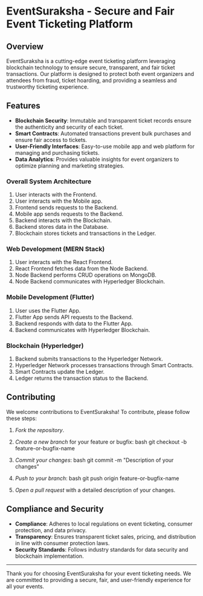 
# EventSuraksha - Secure and Fair Event Ticketing Platform

## Overview
EventSuraksha is a cutting-edge event ticketing platform leveraging blockchain technology to ensure secure, transparent, and fair ticket transactions. Our platform is designed to protect both event organizers and attendees from fraud, ticket hoarding, and providing a seamless and trustworthy ticketing experience.

## Features
- **Blockchain Security**: Immutable and transparent ticket records ensure the authenticity and security of each ticket.
- **Smart Contracts**: Automated transactions prevent bulk purchases and ensure fair access to tickets.
- **User-Friendly Interfaces**: Easy-to-use mobile app and web platform for managing and purchasing tickets.
- **Data Analytics**: Provides valuable insights for event organizers to optimize planning and marketing strategies.

### Overall System Architecture

1. User interacts with the Frontend.
2. User interacts with the Mobile app.
3. Frontend sends requests to the Backend.
4. Mobile app sends requests to the Backend.
5. Backend interacts with the Blockchain.
6. Backend stores data in the Database.
7. Blockchain stores tickets and transactions in the Ledger.

### Web Development (MERN Stack)

1. User interacts with the React Frontend.
2. React Frontend fetches data from the Node Backend.
3. Node Backend performs CRUD operations on MongoDB.
4. Node Backend communicates with Hyperledger Blockchain.

### Mobile Development (Flutter)

1. User uses the Flutter App.
2. Flutter App sends API requests to the Backend.
3. Backend responds with data to the Flutter App.
4. Backend communicates with Hyperledger Blockchain.

### Blockchain (Hyperledger)

1. Backend submits transactions to the Hyperledger Network.
2. Hyperledger Network processes transactions through Smart Contracts.
3. Smart Contracts update the Ledger.
4. Ledger returns the transaction status to the Backend.


## Contributing

We welcome contributions to EventSuraksha! To contribute, please follow these steps:

1. *Fork the repository*.
2. *Create a new branch* for your feature or bugfix:
   bash
   git checkout -b feature-or-bugfix-name
   
3. *Commit your changes*:
   bash
   git commit -m "Description of your changes"
   
4. *Push to your branch*:
   bash
   git push origin feature-or-bugfix-name
   
5. *Open a pull request* with a detailed description of your changes.


## Compliance and Security
- **Compliance**: Adheres to local regulations on event ticketing, consumer protection, and data privacy.
- **Transparency**: Ensures transparent ticket sales, pricing, and distribution in line with consumer protection laws.
- **Security Standards**: Follows industry standards for data security and blockchain implementation.

---

Thank you for choosing EventSuraksha for your event ticketing needs. We are committed to providing a secure, fair, and user-friendly experience for all your events.

